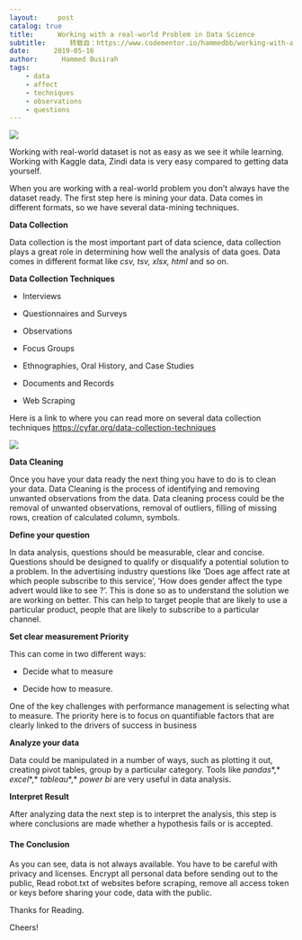 ```yaml
---
layout:     post
catalog: true
title:      Working with a real-world Problem in Data Science
subtitle:      转载自：https://www.codementor.io/hammedbb/working-with-a-real-world-problem-in-data-science-v10p9jbvo
date:      2019-05-16
author:      Hammed Busirah
tags:
    - data
    - affect
    - techniques
    - observations
    - questions
---
```


![](https://cdn-images-1.medium.com/max/1600/0*KaT9p0pVELronDYX.jpg)


Working with real-world dataset is not as easy as we see it while learning. Working with Kaggle data, Zindi data is very easy compared to getting data yourself.

When you are working with a real-world problem you don’t always have the dataset ready. The first step here is mining your data. Data comes in different formats, so we have several data-mining techniques.

**Data Collection**

Data collection is the most important part of data science, data collection plays a great role in determining how well the analysis of data goes. Data comes in different format like *csv, tsv, xlsx, html* and so on.

**Data Collection Techniques**

- Interviews

- Questionnaires and Surveys

- Observations

- Focus Groups

- Ethnographies, Oral History, and Case Studies

- Documents and Records

- Web Scraping


Here is a link to where you can read more on several data collection techniques https://cyfar.org/data-collection-techniques

![](https://cdn-images-1.medium.com/max/1600/0*rijtup7qIvu-LRl-.jpg)


**Data Cleaning**

Once you have your data ready the next thing you have to do is to clean your data. Data Cleaning is the process of identifying and removing unwanted observations from the data. Data cleaning process could be the removal of unwanted observations, removal of outliers, filling of missing rows, creation of calculated column, symbols.

**Define your question**

In data analysis, questions should be measurable, clear and concise. Questions should be designed to qualify or disqualify a potential solution to a problem. In the advertising industry questions like ‘Does age affect rate at which people subscribe to this service’, ‘How does gender affect the type advert would like to see ?’. This is done so as to understand the solution we are working on better. This can help to target people that are likely to use a particular product, people that are likely to subscribe to a particular channel.

**Set clear measurement Priority**

This can come in two different ways:

- Decide what to measure

- Decide how to measure.


One of the key challenges with performance management is selecting what to measure. The priority here is to focus on quantifiable factors that are clearly linked to the drivers of success in business

**Analyze your data**

Data could be manipulated in a number of ways, such as plotting it out, creating pivot tables, group by a particular category. Tools like *pandas**,* *excel**,* *tableau**,* *power bi* are very useful in data analysis.

**Interpret Result**

After analyzing data the next step is to interpret the analysis, this step is where conclusions are made whether a hypothesis fails or is accepted.

####  The Conclusion

As you can see, data is not always available. You have to be careful with privacy and licenses. Encrypt all personal data before sending out to the public, Read robot.txt of websites before scraping, remove all access token or keys before sharing your code, data with the public.

Thanks for Reading.

Cheers!
